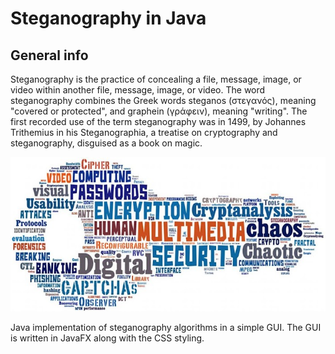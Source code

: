 # Steganography in Java 

## General info

Steganography is the practice of concealing a file, message, image, or video within another file, message, image, or video. The word steganography combines the Greek words steganos (στεγανός), meaning "covered or protected", and graphein (γράφειν), meaning "writing". The first recorded use of the term steganography was in 1499, by Johannes Trithemius in his Steganographia, a treatise on cryptography and steganography, disguised as a book on magic. 

![img_2.png](src/main/resources/project/steganography/images/steg.jpeg)

Java implementation of steganography algorithms in a simple GUI. The GUI is written in JavaFX along with the CSS styling. 